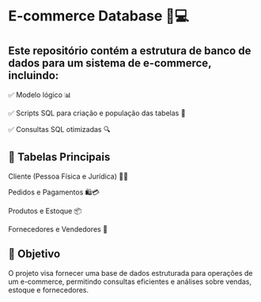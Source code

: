 # E-commerce Database 🛒💻
## Este repositório contém a estrutura de banco de dados para um sistema de e-commerce, incluindo:

✅ Modelo lógico 📊

✅ Scripts SQL para criação e população das tabelas 📝

✅ Consultas SQL otimizadas 🔍

## 🔹 Tabelas Principais

Cliente (Pessoa Física e Jurídica) 🏢👤

Pedidos e Pagamentos 🛍️💳

Produtos e Estoque 📦

Fornecedores e Vendedores 🤝

## 📌 Objetivo

O projeto visa fornecer uma base de dados estruturada para operações de um e-commerce, permitindo consultas eficientes e análises sobre vendas, estoque e fornecedores.
